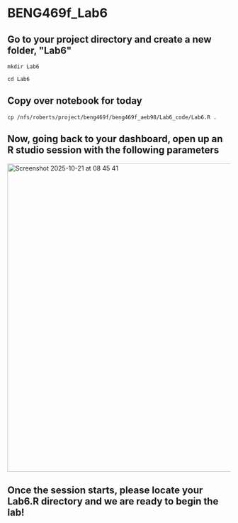 # BENG469f_Lab6
## Go to your project directory and create a new folder, "Lab6" 
```
mkdir Lab6
```
```
cd Lab6
```
## Copy over notebook for today 
```
cp /nfs/roberts/project/beng469f/beng469f_aeb98/Lab6_code/Lab6.R .
```
## Now, going back to your dashboard, open up an R studio session with the following parameters 
<img width="590" height="694" alt="Screenshot 2025-10-21 at 08 45 41" src="https://github.com/user-attachments/assets/e45673de-f52d-4fa3-bfe0-c90b8b97d25f" />

## Once the session starts, please locate your Lab6.R directory and we are ready to begin the lab! 
